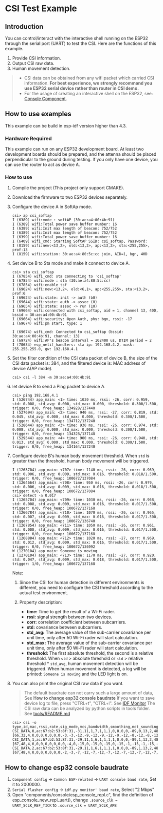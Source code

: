 # CSI Test Example

## Introduction

You can control/interact with the interactive shell running on the ESP32 through the serial port (UART) to test the CSI. Here are the functions of this example.

1. Provide CSI information.
1. Output CSI raw data.
1. Human movement detection.

> * CSI data can be obtained from any wifi packet which carried CSI information. **For best experience, we strongly recommand you use ESP32 serial device rather than router in CSI demo.**
> * For the usage of creating an interactive shell on the ESP32, see: [Console Component](https://docs.espressif.com/projects/esp-idf/en/latest/api-guides/console.html#console).

## How to use examples

This example can be build in esp-idf version higher than 4.3.

### Hardware Required

This example can run on any ESP32 development board. At least two development boards should be prepared, and the attenna should be placed perpendicular to the ground during testing.
If you only have one device, you can use the router to act as device A.

### How to use

1. Compile the project (This project only support CMAKE).
1. Download the firmware to two ESP32 devices separately.
1. Configure the device A in SoftAp mode.

    ```shell
    csi> ap csi_softap
    I (6389) wifi:mode : softAP (30:ae:a4:00:4b:91)
    I (6389) wifi:Total power save buffer number: 16
    I (6389) wifi:Init max length of beacon: 752/752
    I (6389) wifi:Init max length of beacon: 752/752
    I (6399) wifi:Total power save buffer number: 16
    I (6409) wifi_cmd: Starting SoftAP SSID: csi_softap, Password: 
    I (8159) wifi:new:<13,2>, old:<13,2>, ap:<13,2>, sta:<255,255>, prof:13
    I (8159) wifi:station: 30:ae:a4:80:5c:cc join, AID=1, bgn, 40D
    ```

1. Set device B to Sta mode and make it connect to device A.

    ```shell
    csi> sta csi_softap
    I (67854) wifi_cmd: sta connecting to 'csi_softap'
    I (67854) wifi:mode : sta (30:ae:a4:80:5c:cc)
    I (67854) wifi:enable tsf
    I (69624) wifi:new:<13,2>, old:<6,1>, ap:<255,255>, sta:<13,2>, prof:6
    I (69624) wifi:state: init -> auth (b0)
    I (69644) wifi:state: auth -> assoc (0)
    I (69654) wifi:state: assoc -> run (10)
    I (69664) wifi:connected with csi_softap, aid = 1, channel 13, 40D, bssid = 30:ae:a4:00:4b:91
    I (69664) wifi:security: Open Auth, phy: bgn, rssi: -17
    I (69674) wifi:pm start, type: 1

    I (69674) wifi_cmd: Connected to csi_softap (bssid: 30:ae:a4:00:4b:91, channel: 13)
    I (69724) wifi:AP's beacon interval = 102400 us, DTIM period = 2
    I (70634) esp_netif_handlers: sta ip: 192.168.4.2, mask: 255.255.255.0, gw: 192.168.4.1
    ```

1. Set the filter condition of the CSI data packet of device B, the size of the CSI data packet is: 384, and the filtered device is: MAC address of device A(AP mode).

    ```shell
    csi> csi -l 384 -m 30:ae:a4:00:4b:91
    ```

1. let device B to send a Ping packet to device A.

    ```shell
    csi> ping 192.168.4.1
    I (526744) app_main: <1> time: 1030 ms, rssi: -26, corr: 0.959, std: 0.008, std_avg: 0.000, std_max: 0.000, threshold: 0.300/1.500, trigger: 0/0, free_heap: 134928/137440
    I (527694) app_main: <2> time: 940 ms, rssi: -27, corr: 0.819, std: 0.045, std_avg: 0.000, std_max: 0.000, threshold: 0.300/1.500, trigger: 0/0, free_heap: 134712/137240
    I (528644) app_main: <3> time: 930 ms, rssi: -26, corr: 0.974, std: 0.008, std_avg: 0.000, std_max: 0.000, threshold: 0.300/1.500, trigger: 0/0, free_heap: 134328/137148
    I (529544) app_main: <4> time: 900 ms, rssi: -26, corr: 0.940, std: 0.013, std_avg: 0.000, std_max: 0.000, threshold: 0.300/1.500, trigger: 0/0, free_heap: 134164/137240
    ```

1. Configure device B's human body movement threshold. When `std` is greater than the threshold, human body movement will be triggered.

    ```shell
    I (1263704) app_main: <707> time: 1140 ms, rssi: -26, corr: 0.969, std: 0.006, std_avg: 0.009, std_max: 0.016, threshold: 0.018/1.500, trigger: 0/0, free_heap: 100672/137084
    I (1264664) app_main: <708> time: 950 ms, rssi: -26, corr: 0.979, std: 0.006, std_avg: 0.009, std_max: 0.016, threshold: 0.018/1.500, trigger: 0/0, free_heap: 100672/137084
    csi> detect -a 0.017
    I (1265704) app_main: <709> time: 1030 ms, rssi: -26, corr: 0.968, std: 0.008, std_avg: 0.009, std_max: 0.016, threshold: 0.017/1.500, trigger: 0/0, free_heap: 100672/137168
    I (1266784) app_main: <710> time: 1070 ms, rssi: -26, corr: 0.965, std: 0.007, std_avg: 0.009, std_max: 0.016, threshold: 0.017/1.500, trigger: 0/0, free_heap: 100672/136740
    I (1267854) app_main: <711> time: 1050 ms, rssi: -26, corr: 0.961, std: 0.008, std_avg: 0.009, std_max: 0.016, threshold: 0.017/1.500, trigger: 0/0, free_heap: 100672/137168
    I (1268884) app_main: <712> time: 1020 ms, rssi: -27, corr: 0.969, std: 0.012, std_avg: 0.009, std_max: 0.016, threshold: 0.017/1.500, trigger: 0/0, free_heap: 100672/136992
    W (1270104) app_main: Someone is moving
    I (1270104) app_main: <713> time: 1170 ms, rssi: -27, corr: 0.920, std: 0.047, std_avg: 0.009, std_max: 0.018, threshold: 0.017/1.500, trigger: 1/0, free_heap: 100672/137168
    ```

    Note:

    1. Since the CSI for human detection in different environments is different, you need to configure the CSI threshold according to the actual test environment.
    2. Property description:

        * **time:** Time to get the result of a Wi-Fi rader.
        * **rssi:** signal strength between two devices.
        * **corr:** correlation coefficient between subcarriers.
        * **std:** covariance between subcarriers.
        * **std_avg:** The average value of the sub-carrier covariance per unit time, only after 50 Wi-Fi rader will start calculation.
        * **std_max:** The average value of the sub-carrier covariance per unit time, only after 50 Wi-Fi rader will start calculation.
        * **threshold:** The first absolute threshold, the second is a relative threshold.
        When `std` > absolute threshold or `std`  > relative threshold * `std_avg`, human movement detection will be triggered. When human movement is detected, a log will be printed: `Someone is moving` and the LED light is on.

1. You can also print the original CSI raw data if you want.
    > The default baudrate can not carry such a large amount of data, See **How to change esp32 console baudrate**
    > If you want to save device log to file, press "CTRL+t", "CTRL+l". See [IDF Monitor](https://docs.espressif.com/projects/esp-idf/en/latest/esp32/api-guides/tools/idf-monitor.html)
    > The CSI raw data can be analyzed by python scripts in tools folder. See [tools/README.md](tools/README.md)

    ```shell
    csi> csi -o
    type,id,mac,rssi,rate,sig_mode,mcs,bandwidth,smoothing,not_sounding,aggregation,stbc,fec_coding,sgi,noise_floor,ampdu_cnt,channel,secondary_channel,local_timestamp,ant,sig_len,rx_state,len,first_word,data
    CSI_DATA,0,ac:67:b2:53:8f:31,-31,11,1,7,1,1,1,0,0,0,0,-89,0,13,2,48079152,0,66,0,384,1,"[66,32,4,0,0,0,0,0,0,0,-3,-3,-12,-9,-12,-9,-12,-9,-12,-8,-12,-8,-12,-8,-12,-8,-12,-7,-12,-7,-12,-7,-13,-6,-13,-6,-13,-6,-13,-5,-13,-5,-13,-5,-13,-4,-13,-4,-14,-4,-14,-4,-14,-4,-14,-3,-14,-3,-15,-3,-15,-2,-15,-2,-8,-1,-16,-2,-16,-2,-16,-2,-16,-1,-17,-1,-17,-2,-17,-2,-17,-2,-18,-2,-18,-1,-18,-1,-19,-1,-19,-2,-20,-2,-20,-2,-20,-3,-20,-3,-20,-3,-21,-4,-21,-5,-21,-6,-20,-6,-20,-6,-21,-7,-21,-7,-21,-8,-6,-2,0,0,0,0,0,0,0,0,-1,-1,-3,-3,-20,-21,-19,-20,-20,-20,-20,-20,-22,-18,-22,-18,-21,-18,-21,-17,-21,-17,-22,-16,-22,-16,-22,-16,-22,-15,-22,-14,-23,-13,-23,-12,-24,-12,-24,-12,-24,-11,-24,-11,-24,-10,-25,-10,-25,-9,-25,-9,-25,-9,-26,-8,-27,-7,-27,-6,-28,-6,-28,-5,-29,-7,-29,-5,-30,-6,-30,-5,-30,-5,-31,-5,-31,-5,-32,-5,-32,-5,-33,-5,-33,-5,-34,-5,-35,-5,-36,-5,-36,-6,-37,-7,-37,-7,-37,-8,-38,-9,-38,-10,-38,-11,-38,-12,-38,-13,-37,-14,-38,-15,-38,-16,-38,-17,-10,-5,-1,-1,-1,-1,0,0,0,0,-1,-1,-1,-1,-1,-1,-1,-1,-1,-1,5,-5,21,-19,21,-18,22,-18,23,-17,23,-16,24,-16,24,-15,25,-14,25,-14,25,-13,25,-13,25,-13,25,-13,25,-12,25,-12,25,-11,25,-11,25,-11,25,-11,25,-11,25,-11,25,-11,24,-11,24,-11,24,-11,24,-11,24,-10,24,-11,23,-11,23,-11,22,-12,22,-12,22,-12,22,-12,22,-12,22,-13,21,-13,21,-14,21,-14,21,-15,20,-15,20,-15,20,-15,20,-16,20,-16,19,-16,19,-17,19,-17,19,-17,18,-18,18,-19,18,-19,18,-20,20,-19,20,-19,20,-19,19,-19,2,-3]"
    CSI_DATA,1,ac:67:b2:53:8f:31,-29,11,1,6,1,1,1,1,0,0,0,-89,1,13,2,48098948,0,67,0,384,1,"[67,48,4,0,0,0,0,0,0,0,0,-4,0,-15,0,-15,0,-15,0,-15,-1,-15,-1,-15,-1,-15,-1,-15,-2,-15,-2,-15,-2,-15,-3,-14,-3,-14,-4,-14,-4,-14,-4,-14,-4,-14,-5,-14,-5,-14,-6,-14,-6,-14,-6,-14,-7,-14,-7,-14,-8,-14,-8,-14,-4,-7,-9,-14,-9,-14,-9,-14,-10,-14,-10,-15,-10,-15,-10,-15,-11,-15,-11,-16,-11,-16,-11,-16,-11,-16,-11,-17,-11,-17,-12,-17,-12,-18,-11,-18,-11,-19,-11,-19,-11,-20,-10,-20,-10,-20,-9,-21,-9,-21,-8,-21,-8,-21,-2,-6,0,0,0,0,0,0,0,0,-1,-1,0,-4,8,-29,8,-28,8,-28,7,-29,3,-29,3,-29,3,-28,3,-28,2,-28,1,-28,0,-28,0,-28,-1,-27,-1,-27,-2,-27,-3,-27,-3,-27,-3,-27,-4,-27,-5,-27,-6,-27,-7,-27,-7,-26,-8,-27,-9,-27,-10,-27,-10,-27,-11,-27,-11,-27,-12,-27,-11,-29,-14,-27,-14,-28,-15,-28,-15,-28,-16,-28,-16,-29,-17,-29,-18,-30,-18,-30,-18,-31,-18,-32,-18,-33,-18,-33,-18,-34,-18,-35,-18,-35,-18,-35,-18,-36,-17,-37,-17,-38,-16,-38,-15,-39,-14,-40,-12,-40,-11,-41,-10,-41,-3,-11,-1,-1,0,0,0,0,-1,-1,0,0,0,0,-1,-1,-1,-1,-1,-1,6,3,25,13,25,14,24,15,24,16,23,17,23,17,23,17,23,18,22,19,22,19,21,19,21,19,21,20,21,20,20,20,20,20,20,19,20,19,20,19,20,19,20,19,20,19,20,19,20,18,20,18,20,18,18,20,20,17,20,17,20,17,20,16,20,16,21,15,21,15,21,14,21,14,21,14,21,13,22,13,22,13,23,13,23,12,23,11,23,11,23,10,24,9,24,9,24,8,25,8,25,8,25,8,26,8,26,7,26,10,26,10,26,10,26,9,3,1]"
    CSI_DATA,2,ac:67:b2:53:8f:31,-29,11,1,6,1,1,1,1,0,0,0,-89,1,13,2,48111203,0,67,0,384,1,"[67,48,4,0,0,0,0,0,0,0,-2,-3,-7,-12,-7,-12,-7,-12,-7,-12,-7,-12,-7,-12,-7,-12,-8,-11,-8,-11,-8,-11,-8,-10,-9,-10,-9,-10,-9,-10,-10,-10,-10,-10,-10,-9,-10,-9,-10,-9,-11,-9,-11,-9,-11,-9,-11,-8,-12,-8,-12,-8,-12,-8,-7,-4,-13,-8,-13,-8,-14,-8,-14,-8,-14,-8,-15,-8,-15,-8,-15,-8,-15,-8,-15,-8,-16,-8,-16,-9,-16,-9,-16,-10,-17,-10,-17,-10,-17,-10,-17,-11,-17,-11,-16,-12,-16,-12,-16,-13,-16,-13,-16,-14,-15,-14,-15,-15,-4,-4,0,0,0,0,0,0,0,0,-1,-1,-2,-4,-11,-25,-10,-25,-11,-25,-11,-24,-12,-24,-12,-24,-13,-23,-13,-23,-13,-22,-13,-22,-13,-22,-14,-22,-14,-21,-15,-20,-15,-20,-16,-19,-16,-19,-17,-19,-17,-19,-18,-18,-18,-18,-18,-17,-18,-17,-19,-17,-19,-17,-20,-17,-21,-16,-22,-16,-23,-15,-23,-15,-24,-15,-24,-15,-24,-15,-25,-15,-25,-15,-26,-15,-26,-16,-27,-16,-28,-16,-28,-16,-29,-16,-29,-17,-30,-17,-30,-18,-30,-18,-30,-19,-31,-20,-31,-20,-31,-21,-30,-22,-30,-23,-30,-24,-29,-25,-29,-26,-29,-26,-28,-27,-28,-28,-7,-8,-1,-1,-1,-1,-1,-1,0,0,-1,-1,-1,-1,-1,-1,-1,-1,-1,-1,6,-2,25,-7,25,-6,26,-5,26,-4,26,-4,27,-3,27,-2,27,-1,27,-1,26,-1,26,-1,26,-1,26,0,26,0,26,1,26,1,25,1,25,1,25,2,25,2,25,2,25,1,25,1,25,1,25,1,25,0,25,0,24,0,24,0,24,0,24,-1,24,-1,24,-1,24,-1,24,-1,23,-2,23,-3,23,-3,23,-4,23,-4,23,-4,23,-5,23,-5,23,-6,23,-6,23,-6,23,-7,23,-7,23,-7,23,-8,23,-9,23,-10,23,-10,24,-10,24,-10,24,-10,24,-10,2,-2]"
    ```

## How to change esp32 console baudrate

1. `Component config` -> `Common ESP-related` -> `UART console baud rate`, Set it to 2000000.
1. `Serial flasher config` -> `idf.py monitor' baud rate`, Select "2 Mbps"
1. Open "components/console/esp_console_repl.c", find the definition of esp_console_new_repl_uart(), change `.source_clk = UART_SCLK_REF_TICK` to `.source_clk = UART_SCLK_APB`
